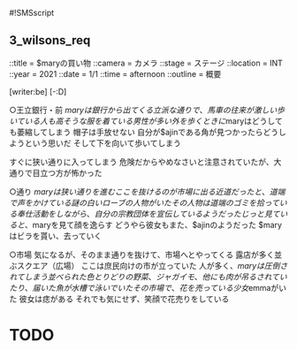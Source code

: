 #!SMSscript

## 3_wilsons_req

::title = $maryの買い物
::camera = カメラ
::stage = ステージ
::location = INT
::year = 2021
::date = 1/1
::time = afternoon
::outline = 概要

[writer:be]
[-:D]

○王立銀行・前
$maryは銀行から出てくる
立派な通りで、馬車の往来が激しい
歩いている人も高そうな服を着ている
男性が多い
外を歩くときに$maryはどうしても萎縮してしまう
帽子は手放せない
自分が$ajinである角が見つかったらどうしようという思いだ
そして下を向いて歩いてしまう

すぐに狭い通りに入ってしまう
危険だからやめなさいと注意されていたが、大通りで目立つ方が怖かった

○通り
$maryは狭い通りを進む
ここを抜けるのが市場に出る近道だった
と、道端で声をかけている謎の白いローブの人物がいた
その人物は道端のゴミを拾っている
奉仕活動をしながら、自分の宗教団体を宣伝しているようだった
じっと見ていると、$maryを見て顔を逸らす
どうやら彼女もまた、$ajinのようだった
$maryはビラを貰い、去っていく

○市場
気になるが、そのまま通りを抜けて、市場へとやってくる
露店が多く並ぶスクエア（広場）
ここは庶民向けの市が立っていた
人が多く、$maryは圧倒されてしまう
並べられた色とりどりの野菜、ジャガイモ、他にも肉が吊るされていたり、届いた魚が水槽で泳いでいた
その市場で、花を売っている少女$emmaがいた
彼女は痣がある
それでも気にせず、笑顔で花売りをしている

# TODO
